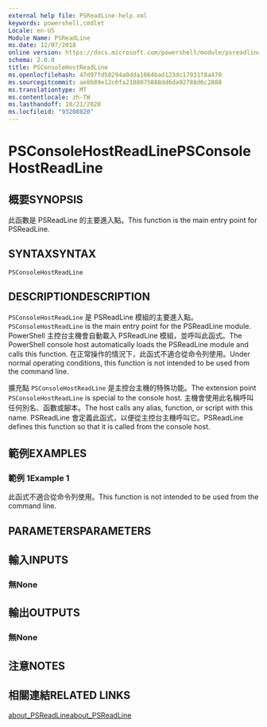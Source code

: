 ```yaml
---
external help file: PSReadLine-help.xml
keywords: powershell,cmdlet
Locale: en-US
Module Name: PSReadLine
ms.date: 12/07/2018
online version: https://docs.microsoft.com/powershell/module/psreadline/psconsolehostreadline?view=powershell-7&WT.mc_id=ps-gethelp
schema: 2.0.0
title: PSConsoleHostReadLine
ms.openlocfilehash: 47d97fd50294a0dda1064bad123dc17931f8a470
ms.sourcegitcommit: ae8b89e12c6fa2108075888dd6da92788d6c2888
ms.translationtype: MT
ms.contentlocale: zh-TW
ms.lasthandoff: 10/21/2020
ms.locfileid: "93208820"
---
```

# <span data-ttu-id="6ed6e-103">PSConsoleHostReadLine</span><span class="sxs-lookup"><span data-stu-id="6ed6e-103">PSConsoleHostReadLine</span></span>

## <span data-ttu-id="6ed6e-104">概要</span><span class="sxs-lookup"><span data-stu-id="6ed6e-104">SYNOPSIS</span></span>
<span data-ttu-id="6ed6e-105">此函數是 PSReadLine 的主要進入點。</span><span class="sxs-lookup"><span data-stu-id="6ed6e-105">This function is the main entry point for PSReadLine.</span></span>

## <span data-ttu-id="6ed6e-106">SYNTAX</span><span class="sxs-lookup"><span data-stu-id="6ed6e-106">SYNTAX</span></span>

```
PSConsoleHostReadLine
```

## <span data-ttu-id="6ed6e-107">DESCRIPTION</span><span class="sxs-lookup"><span data-stu-id="6ed6e-107">DESCRIPTION</span></span>

<span data-ttu-id="6ed6e-108">`PSConsoleHostReadLine` 是 PSReadLine 模組的主要進入點。</span><span class="sxs-lookup"><span data-stu-id="6ed6e-108">`PSConsoleHostReadLine` is the main entry point for the PSReadLine module.</span></span> <span data-ttu-id="6ed6e-109">PowerShell 主控台主機會自動載入 PSReadLine 模組，並呼叫此函式。</span><span class="sxs-lookup"><span data-stu-id="6ed6e-109">The PowerShell console host automatically loads the PSReadLine module and calls this function.</span></span> <span data-ttu-id="6ed6e-110">在正常操作的情況下，此函式不適合從命令列使用。</span><span class="sxs-lookup"><span data-stu-id="6ed6e-110">Under normal operating conditions, this function is not intended to be used from the command line.</span></span>

<span data-ttu-id="6ed6e-111">擴充點 `PSConsoleHostReadLine` 是主控台主機的特殊功能。</span><span class="sxs-lookup"><span data-stu-id="6ed6e-111">The extension point `PSConsoleHostReadLine` is special to the console host.</span></span> <span data-ttu-id="6ed6e-112">主機會使用此名稱呼叫任何別名、函數或腳本。</span><span class="sxs-lookup"><span data-stu-id="6ed6e-112">The host calls any alias, function, or script with this name.</span></span> <span data-ttu-id="6ed6e-113">PSReadLine 會定義此函式，以便從主控台主機呼叫它。</span><span class="sxs-lookup"><span data-stu-id="6ed6e-113">PSReadLine defines this function so that it is called from the console host.</span></span>

## <span data-ttu-id="6ed6e-114">範例</span><span class="sxs-lookup"><span data-stu-id="6ed6e-114">EXAMPLES</span></span>

### <span data-ttu-id="6ed6e-115">範例 1</span><span class="sxs-lookup"><span data-stu-id="6ed6e-115">Example 1</span></span>

<span data-ttu-id="6ed6e-116">此函式不適合從命令列使用。</span><span class="sxs-lookup"><span data-stu-id="6ed6e-116">This function is not intended to be used from the command line.</span></span>

## <span data-ttu-id="6ed6e-117">PARAMETERS</span><span class="sxs-lookup"><span data-stu-id="6ed6e-117">PARAMETERS</span></span>

## <span data-ttu-id="6ed6e-118">輸入</span><span class="sxs-lookup"><span data-stu-id="6ed6e-118">INPUTS</span></span>

### <span data-ttu-id="6ed6e-119">無</span><span class="sxs-lookup"><span data-stu-id="6ed6e-119">None</span></span>

## <span data-ttu-id="6ed6e-120">輸出</span><span class="sxs-lookup"><span data-stu-id="6ed6e-120">OUTPUTS</span></span>

### <span data-ttu-id="6ed6e-121">無</span><span class="sxs-lookup"><span data-stu-id="6ed6e-121">None</span></span>

## <span data-ttu-id="6ed6e-122">注意</span><span class="sxs-lookup"><span data-stu-id="6ed6e-122">NOTES</span></span>

## <span data-ttu-id="6ed6e-123">相關連結</span><span class="sxs-lookup"><span data-stu-id="6ed6e-123">RELATED LINKS</span></span>

[<span data-ttu-id="6ed6e-124">about_PSReadLine</span><span class="sxs-lookup"><span data-stu-id="6ed6e-124">about_PSReadLine</span></span>](./About/about_PSReadLine.md)
